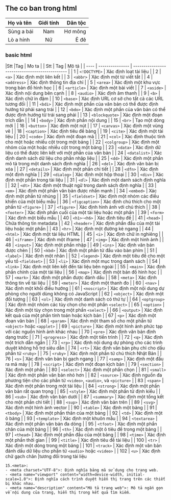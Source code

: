 <!-- 1. <html> : Định nghĩa một tài liệu HTML.
2. <head> : Chứa thông tin meta và định nghĩa tiêu đề cho trang web.
3. <title> : Định nghĩa tiêu đề của trang web.
4. <body> : Chứa nội dung chính của trang web.
5. <h1>, <h2>, <h3>, ... <h6> : Định nghĩa các tiêu đề cấp độ khác nhau.
6. <p> : Định nghĩa một văn bản.
7. <a> : Định nghiã một liên kết đến một địa chỉ web hoặc một tài liệu.
8. <img> : Chèn một hình ảnh vào trang web.
9. <ul>, <ol>, <li> : 
	- <ul> : Định nghĩa danh sách không có thứ tự.
	- <ol> : Định nghĩa danh sách có thứ tự.
	- <li> : Định nghĩa các mục trong danh sách.
10. <table>, <tr>, <th>, <td> : định nghĩa bảng và các phần tử trong bảng.
11. <form>, <input>, <button> : Tạo một biểu mẫu với các trường 
	- <input> : nhập liệu.
	- <button> : nút bấm.
12. <div>, <span> : Định nghĩa các khối hoặc phần tử nhỏ trong trang để phân chia và định dạng nội dung.
13. <label>, <input>, <textarea> : Kết hợp để tạo một trường nhập liệu có:
	- <label> : nhãn.
	- <input>, <textarea> : nơi người dùng có thể nhập dữ liệu.
14. <select>, <option> : 
	- <select> : Tạo một danh sách thả xuống.
	- <option> : Các tùy chọn trang danh sách. -->

## The co ban trong html
|Họ và tên | Giới tính|Dân tộc|
|:---|:----------------:|----:|
|Sùng a bái | Nam|Hơ mông|
|Lò a hính|Nữ|Ê đê|
### basic html
|Stt |Tag | Mo ta |
| Stt  | Tag             | Mô tả                                          |
| ---- | --------------- | ---------------------------------------------- |
| 1    | `<!DOCTYPE>`    | Xác định loạt tài liệu                         |
| 2    | `<a>`           | Xác định một liên kết                           |
| 3    | `<abbr>`        | Xác định một từ viết tắt                        |
| 4    | `<address>`     | Xác định thông tin địa chỉ                      |
| 5    | `<area>`        | Xác định một khu vực trong bản đồ hình học       |
| 6    | `<article>`     | Xác định một bài viết                           |
| 7    | `<aside>`       | Xác định nội dung bên cạnh                      |
| 8    | `<audio>`       | Xác định âm thanh                               |
| 9    | `<b>`           | Xác định chữ in đậm                             |
| 10   | `<base>`        | Xác định URL cơ sở cho tất cả các URL tương đối  |
| 11   | `<bdi>`         | Xác định một phần của văn bản có thể được định hướng từ phải sang trái |
| 12   | `<bdo>`         | Xác định một phần của văn bản có thể được định hướng từ trái sang phải |
| 13   | `<blockquote>`  | Xác định một đoạn trích dẫn                      |
| 14   | `<body>`        | Xác định phần nội dung                         |
| 15   | `<br>`          | Tạo một dòng mới                                |
| 16   | `<button>`      | Xác định một nút                                |
| 17   | `<canvas>`      | Xác định một vùng vẽ                            |
| 18   | `<caption>`     | Xác định tiêu đề bảng                           |
| 19   | `<cite>`        | Xác định một tài liệu                          |
| 20   | `<code>`        | Xác định một đoạn mã                            |
| 21   | `<col>`         | Xác định thuộc tính cho một hoặc nhiều cột trong một bảng |
| 22   | `<colgroup>`    | Xác định một nhóm của một hoặc nhiều cột trong một bảng |
| 23   | `<data>`        | Xác định dữ liệu có thể được liên kết với một phần của văn bản |
| 24   | `<datalist>`    | Xác định danh sách dữ liệu cho phần nhập liệu    |
| 25   | `<dd>`          | Xác định một phần mô tả trong một danh sách định nghĩa |
| 26   | `<del>`         | Xác định văn bản bị xóa                         |
| 27   | `<details>`     | Xác định một phần chi tiết                       |
| 28   | `<dfn>`         | Xác định một định nghĩa                          |
| 29   | `<dialog>`      | Xác định một hộp thoại                           |
| 30   | `<div>`         | Xác định một phần trong tài liệu                 |
| 31   | `<dl>`          | Xác định một danh sách định nghĩa                |
| 32   | `<dt>`          | Xác định một thuật ngữ trong danh sách định nghĩa |
| 33   | `<em>`          | Xác định một phần văn bản được nhấn mạnh         |
| 34   | `<embed>`       | Xác định một phần tử nhúng                       |
| 35   | `<fieldset>`    | Xác định một nhóm các điều khiển của một biểu mẫu |
| 36   | `<figcaption>`  | Xác định chú thích cho một phần tử `<figure>`    |
| 37   | `<figure>`      | Xác định hình ảnh với chú thích                  |
| 38   | `<footer>`      | Xác định phần cuối của một tài liệu hoặc một phần |
| 39   | `<form>`        | Xác định một biểu mẫu                            |
| 40   | `<h1>`-`<h6>`    | Xác định tiêu đề                                |
| 41   | `<head>`        | Chứa thông tin metadata                          |
| 42   | `<header>`      | Xác định phần đầu của một tài liệu hoặc một phần  |
| 43   | `<hr>`          | Xác định một đường kẻ ngang                      |
| 44   | `<html>`        | Xác định một tài liệu HTML                       |
| 45   | `<i>`           | Xác định chữ in nghiêng                          |
| 46   | `<iframe>`      | Xác định một iframe                             |
| 47   | `<img>`         | Xác định một hình ảnh                            |
| 48   | `<input>`       | Xác định một phần nhập                           |
| 49   | `<ins>`         | Xác định văn bản được chèn                       |
| 50   | `<kbd>`         | Xác định một phần tử đầu vào bàn phím             |
| 51   | `<label>`       | Xác định một nhãn                                |
| 52   | `<legend>`      | Xác định một tiêu đề cho một yếu tố `<fieldset>` |
| 53   | `<li>`          | Xác định một mục trong danh sách                  |
| 54   | `<link>`        | Xác định một liên kết đến tài liệu bên ngoài      |
| 55   | `<main>`        | Xác định phần chính của một tài liệu             |
| 56   | `<map>`         | Xác định một bản đồ hình học                      |
| 57   | `<mark>`        | Xác định một phần được đánh dấu                    |
| 58   | `<meta>`        | Xác định thông tin về tài liệu                   |
| 59   | `<meter>`       | Xác định một thanh đo                             |
| 60   | `<nav>`         | Xác định một khối điều hướng                      |
| 61   | `<noscript>`    | Xác định một nội dung dự phòng cho người dùng không có JavaScript |
| 62   | `<object>`      | Xác định một đối tượng                          |
| 63   | `<ol>`          | Xác định một danh sách có thứ tự                  |
| 64   | `<optgroup>`    | Xác định một nhóm các tùy chọn cho một phần `<select>` |
| 65   | `<option>`      | Xác định một tùy chọn trong một phần `<select>`    |
| 66   | `<output>`      | Xác định kết quả của một phần tính toán hoặc kịch bản |
| 67   | `<p>`           | Xác định một đoạn văn bản                         |
| 68   | `<param>`       | Xác định một tham số cho một phần tử `<object>` hoặc `<applet>` |
| 69   | `<picture>`     | Xác định một hình ảnh phức tạp với các nguồn hình ảnh khác nhau |
| 70   | `<pre>`         | Xác định văn bản định dạng trước                   |
| 71   | `<progress>`    | Xác định một tiến trình                           |
| 72   | `<q>`           | Xác định một trích dẫn ngắn                       |
| 73   | `<rp>`          | Xác định nội dung dự phòng cho các trình duyệt không hỗ trợ siêu dẫn |
| 74   | `<rt>`          | Xác định văn bản phụ chỉ cho dấu phần tử `<ruby>`  |
| 75   | `<ruby>`        | Xác định một phần tử chú thích Nhật Bản           |
| 76   | `<s>`           | Xác định văn bản bị gạch ngang                    |
| 77   | `<samp>`        | Xác định một đầu ra mã máy                        |
| 78   | `<script>`      | Xác định một đoạn kịch bản                        |
| 79   | `<section>`     | Xác định một phần                                |
| 80   | `<select>`      | Xác định một phần chọn                            |
| 81   | `<small>`       | Xác định một phần văn bản nhỏ hơn                  |
| 82   | `<source>`      | Xác định nguồn đa phương tiện cho các phần tử `<video>`, `<audio>`, và `<picture>` |
| 83   | `<span>`        | Xác định một phần trong một tài liệu               |
| 84   | `<strong>`      | Xác định một phần văn bản rất quan trọng           |
| 85   | `<style>`       | Xác định một phần tử định kiểu                    |
| 86   | `<sub>`         | Xác định văn bản dưới                            |
| 87   | `<summary>`     | Xác định một tổng kết cho một phần chi tiết        |
| 88   | `<sup>`         | Xác định văn bản trên                            |
| 89   | `<svg>`         | Xác định một hình ảnh vector                      |
| 90   | `<table>`       | Xác định một bảng                                |
| 91   | `<tbody>`       | Xác định một phần thân của một bảng                |
| 92   | `<td>`          | Xác định một ô bảng                              |
| 93   | `<template>`    | Xác định một khuôn mẫu                           |
| 94   | `<textarea>`    | Xác định một phần văn bản đa dòng                 |
| 95   | `<tfoot>`       | Xác định một phần chân của một bảng                |
| 96   | `<th>`          | Xác định một ô tiêu đề trong một bảng              |
| 97   | `<thead>`       | Xác định một phần đầu của một bảng                 |
| 98   | `<time>`        | Xác định một phần thời gian                       |
| 99   | `<title>`       | Xác định tiêu đề tài liệu                         |
| 100  | `<tr>`          | Xác định một dòng trong một bảng                   |
| 101  | `<track>`       | Xác định một văn bản đánh dấu dữ liệu cho phần tử `<audio>` hoặc `<video>` |
| 102  | `<u>`           | Xác định chữ gạch chân                            |tương đối trong tài liệu
	

	15.<meta>:
	- <meta charset="UTF-8">: Định nghĩa bảng mã sử dụng cho trang web.
	- <meta name="viewport" content="width=device-width, initial-scale=1.0">: Định nghĩa cách trình duyệt hiển thị trang trên các thiết bị khác nhau.
	- <meta name="description" content="Mô tả trang web">: Mô tả ngắn gọn về nội dung của trang, hiển thị trong kết quả tìm kiếm.